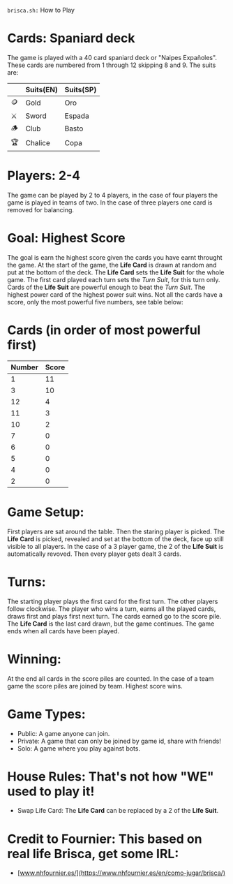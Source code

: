 `brisca.sh:` How to Play
# Cards: Spaniard deck
The game is played with a 40 card spaniard deck or "Naipes Expañoles".
These cards are numbered from 1 through 12 skipping 8 and 9. The suits are:

|    | Suits(EN) | Suits(SP) |
|----|---------|--------|
| 🪙 | Gold    | Oro    |
| ⚔️ | Sword   | Espada |
| 🪵 | Club    | Basto  |
| 🏆 | Chalice | Copa   |

# Players: 2-4
The game can be played by 2 to 4 players, in the case of four players the 
game is played in teams of two. In the case of three players one card is 
removed for balancing.
# Goal: Highest Score
The goal is earn the highest score given the cards you have earnt throught
the game. At the start of the game, the **Life Card** is drawn at random
and put at the bottom of the deck. The **Life Card** sets the **Life Suit**
for the whole game. The first card played each turn sets the *Turn Suit*,
for this turn only. Cards of the **Life Suit** are powerful enough to beat
the *Turn Suit*. The highest power card of the highest power suit wins. Not
all the cards have a score, only the most powerful five numbers,
see table below:
# Cards (in order of most powerful first)

| Number | Score |
|--------|-------|
| 1      | 11    |
| 3      | 10    |
| 12     | 4     |
| 11     | 3     |
| 10     | 2     |
| 7      | 0     |
| 6      | 0     |
| 5      | 0     |
| 4      | 0     |
| 2      | 0     |

# Game Setup:
First players are sat around the table. Then the staring player is picked.
The **Life Card** is picked, revealed and set at the bottom of the deck,
face up still visible to all players. In the case of a 3 player game, the 
2 of the **Life Suit** is automatically revoved. Then every player gets
dealt 3 cards. 
# Turns:
The starting player plays the first card for the first turn. The other
players follow clockwise. The player who wins a turn, earns all the played
cards, draws first and plays first next turn. The cards earned go to the
score pile. The **Life Card** is the last card drawn, but the game 
continues. The game ends when all cards have been played.
# Winning:
At the end all cards in the score piles are counted. In the case of a team
game the score piles are joined by team. Highest score wins.
# Game Types:
 - Public: A game anyone can join.
 - Private: A game that can only be joined by game id, share with friends!
 - Solo: A game where you play against bots.
# House Rules: That's not how **"WE"** used to play it!
 - Swap Life Card: The **Life Card** can be replaced by a 2 of the **Life Suit**.
# Credit to Fournier: This based on real life Brisca, get some IRL:
 - [www.nhfournier.es/](https://www.nhfournier.es/en/como-jugar/brisca/)
